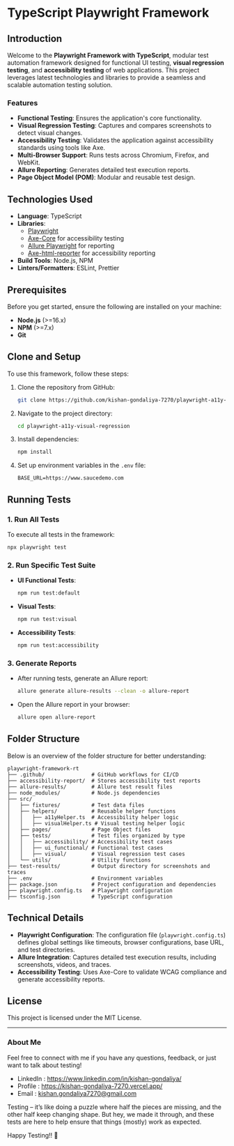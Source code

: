 # TypeScript Playwright Framework

## Introduction

Welcome to the **Playwright Framework with TypeScript**, modular test automation framework designed for functional UI testing, **visual regression testing**, and **accessibility testing** of web applications. This project leverages latest technologies and libraries to provide a seamless and scalable automation testing solution.

### Features

- **Functional Testing**: Ensures the application's core functionality.
- **Visual Regression Testing**: Captures and compares screenshots to detect visual changes.
- **Accessibility Testing**: Validates the application against accessibility standards using tools like Axe.
- **Multi-Browser Support**: Runs tests across Chromium, Firefox, and WebKit.
- **Allure Reporting**: Generates detailed test execution reports.
- **Page Object Model (POM)**: Modular and reusable test design.

## Technologies Used

- **Language**: TypeScript
- **Libraries**:
  - [Playwright](https://playwright.dev/)
  - [Axe-Core](https://github.com/dequelabs/axe-core) for accessibility testing
  - [Allure Playwright](https://github.com/allure-framework/allure-js) for reporting
  - [Axe-html-reporter](https://www.npmjs.com/package/axe-html-reporter) for accessibility reporting
- **Build Tools**: Node.js, NPM
- **Linters/Formatters**: ESLint, Prettier

## Prerequisites

Before you get started, ensure the following are installed on your machine:

- **Node.js** (>=16.x)
- **NPM** (>=7.x)
- **Git**

## Clone and Setup

To use this framework, follow these steps:

1. Clone the repository from GitHub:

   ```bash
   git clone https://github.com/kishan-gondaliya-7270/playwright-a11y-visual-regression.git
   ```

2. Navigate to the project directory:

   ```bash
   cd playwright-a11y-visual-regression
   ```

3. Install dependencies:

   ```bash
   npm install
   ```

4. Set up environment variables in the `.env` file:
   ```plaintext
   BASE_URL=https://www.saucedemo.com
   ```

## Running Tests

### 1. Run All Tests

To execute all tests in the framework:

```bash
npx playwright test
```

### 2. Run Specific Test Suite

- **UI Functional Tests**:
  ```bash
  npm run test:default
  ```
- **Visual Tests**:
  ```bash
  npm run test:visual
  ```
- **Accessibility Tests**:
  ```bash
  npm run test:accessibility
  ```

### 3. Generate Reports

- After running tests, generate an Allure report:
  ```bash
  allure generate allure-results --clean -o allure-report
  ```
- Open the Allure report in your browser:
  ```bash
  allure open allure-report
  ```

## Folder Structure

Below is an overview of the folder structure for better understanding:

```
playwright-framework-rt
├── .github/               # GitHub workflows for CI/CD
├── accessibility-report/  # Stores accessibility test reports
├── allure-results/        # Allure test result files
├── node_modules/          # Node.js dependencies
├── src/
│   ├── fixtures/          # Test data files
│   ├── helpers/           # Reusable helper functions
│   │   ├── a11yHelper.ts  # Accessibility helper logic
│   │   ├── visualHelper.ts # Visual testing helper logic
│   ├── pages/             # Page Object files
│   ├── tests/             # Test files organized by type
│   │   ├── accessibility/ # Accessibility test cases
│   │   ├── ui_functional/ # Functional test cases
│   │   ├── visual/        # Visual regression test cases
│   └── utils/             # Utility functions
├── test-results/          # Output directory for screenshots and traces
├── .env                   # Environment variables
├── package.json           # Project configuration and dependencies
├── playwright.config.ts   # Playwright configuration
├── tsconfig.json          # TypeScript configuration
```

## Technical Details

- **Playwright Configuration**: The configuration file (`playwright.config.ts`) defines global settings like timeouts, browser configurations, base URL, and test directories.
- **Allure Integration**: Captures detailed test execution results, including screenshots, videos, and traces.
- **Accessibility Testing**: Uses Axe-Core to validate WCAG compliance and generate accessibility reports.

## License

This project is licensed under the MIT License.

---

### About Me

Feel free to connect with me if you have any questions, feedback, or just want to talk about testing!

- LinkedIn : https://www.linkedin.com/in/kishan-gondaliya/
- Profile : https://kishan-gondaliya-7270.vercel.app/
- Email : kishan.gondaliya7270@gmail.com

Testing – it’s like doing a puzzle where half the pieces are missing, and the other half keep changing shape. But hey, we made it through, and these tests are here to help ensure that things (mostly) work as expected.

Happy Testing!! 🚀
